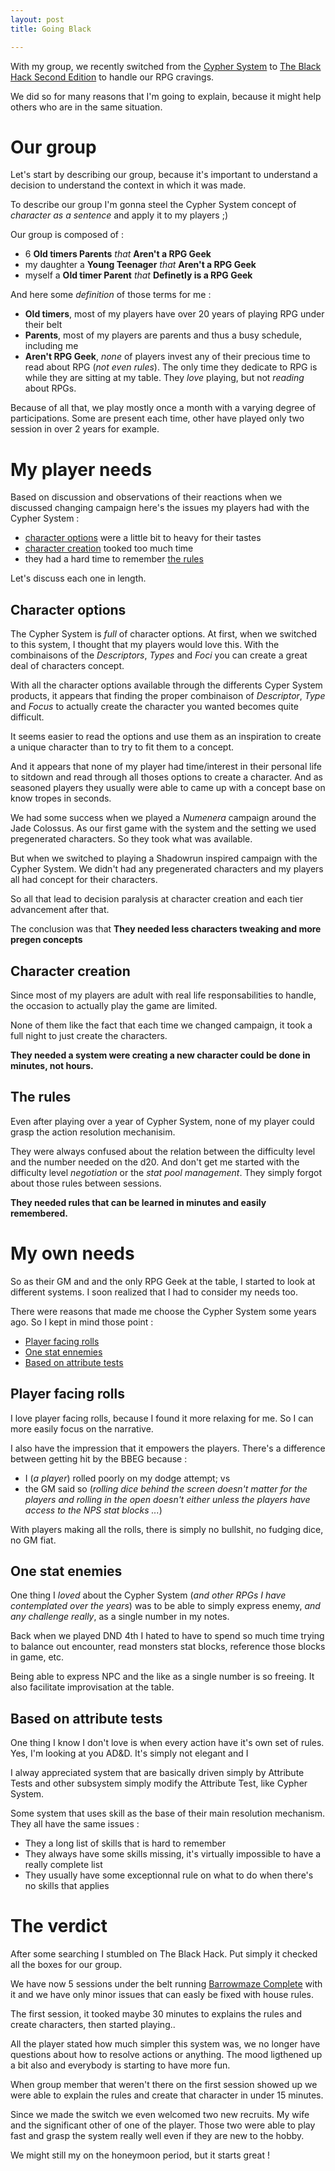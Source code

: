 ```yaml
---
layout: post
title: Going Black

---
```


With my group, we recently switched from the [Cypher System](http://cypher-system.com/) to [The Black Hack Second Edition](https://www.drivethrurpg.com/product/255088/The-Black-Hack-Second-Edition) to handle our RPG cravings. 

We did so for many reasons that I'm going to explain, because it might help others who are in the same situation.


# Our group

Let's start by describing our group, because it's important to understand a decision to understand the context in which it was made.

To describe our group I'm gonna steel the Cypher System concept of _character as a sentence_ and apply it to my players ;)

Our group is composed of  :
* 6 **Old timers Parents** _that_ **Aren't a RPG Geek**
* my daughter a **Young Teenager** _that_ **Aren't a RPG Geek**
* myself a **Old timer Parent** _that_ **Definetly is a RPG Geek**

And here some _definition_ of those terms for me : 

* **Old timers**, most of my players have over 20 years of playing RPG under their belt
* **Parents**, most of my players are parents and thus a busy schedule, including me
* **Aren't RPG Geek**, _none_ of players invest any of their precious time to read about RPG (_not even rules_). The only time they dedicate to RPG is while they are sitting at my table. They _love_ playing, but not _reading_ about RPGs.

Because of all that, we play mostly once a month with a varying degree of participations. Some are present each time, other have played only two session in over 2 years for example. 

# My player needs

Based on discussion and observations of their reactions when we discussed changing campaign here's the issues my players had with the Cypher System :

* [character options](#character-options) were a little bit to heavy for their tastes
* [character creation](#character-creation) tooked too much time
* they had a hard time to remember [the rules](#the-rules)

Let's discuss each one in length.

## Character options

The Cypher System is _full_ of character options. At first, when we switched to this system, I thought that my players would love this.  With the combinaisons of the _Descriptors_, _Types_ and _Foci_ you can create a great deal of characters concept.

With all the character options available through the differents Cyper System products, it appears that finding the proper combinaison of _Descriptor_, _Type_ and _Focus_ to actually create the character you wanted becomes quite difficult.

It seems easier to read the options and use them as an inspiration to create a unique character than to try to fit them to a concept.

And it appears that none of my player had time/interest in their personal life to sitdown and read through all thoses options to create a character.  And as seasoned players they usually were able to came up with a concept base on know tropes in seconds.

We had some success when we played a _Numenera_ campaign around the Jade Colossus. As our first game with the system and the setting we used pregenerated characters. So they took what was available. 

But when we switched to playing a Shadowrun inspired campaign with the Cypher System. We didn't had any pregenerated characters and my players all had concept for their characters.

So all that lead to decision paralysis at character creation and each tier advancement after that.

The conclusion was that **They needed less characters tweaking and more pregen concepts**

## Character creation

Since most of my players are adult with real life responsabilities to handle, the occasion to actually play the game are limited. 

None of them like the fact that each time we changed campaign, it took a full night to just create the characters.

**They needed a system were creating a new character could be done in minutes, not hours.** 

## The rules 

Even after playing over a year of Cypher System, none of my player could grasp the action resolution mechanisim.

They were always confused about the relation between the difficulty level and the number needed on the d20. And don't get me started with the difficulty level _negotiation_ or the _stat pool management_. They simply forgot about those rules between sessions.
 
 **They needed rules that can be learned in minutes and easily remembered.**

# My own needs

So as their GM and and the only RPG Geek at the table, I started to look at different systems. I soon realized that I had to consider my needs too. 

There were reasons that made me choose the Cypher System some years ago. So I kept in mind those point :
* [Player facing rolls](#player-facing-rolls)
* [One stat ennemies](#one-stat-ennemies)
* [Based on attribute tests](#based-on-attribute-tests)

## Player facing rolls

I love player facing rolls, because I found it more relaxing for me. So I can more easily focus on the narrative.

I also have the impression that it empowers the players.
There's a difference between getting hit by the BBEG because :
* I (_a player_) rolled poorly on my dodge attempt; vs
* the GM said so (_rolling dice behind the screen doesn't matter for the players and rolling in the open doesn't either unless the players have access to the NPS stat blocks ..._)

With players making all the rolls, there is simply no bullshit, no fudging dice, no GM fiat.

## One stat enemies

One thing I _loved_ about the Cypher System (_and other RPGs I have contemplated over the years_) was to be able to simply express enemy, _and any challenge really_, as a single number in my notes.

Back when we played DND 4th I hated to have to spend so much time trying to balance out encounter, read monsters stat blocks, reference those blocks in game, etc.

Being able to express NPC and the like as a single number is so freeing. It also facilitate improvisation at the table. 

## Based on attribute tests

One thing I know I don't love is when every action have it's own set of rules. Yes, I'm looking at you AD&D. It's simply not elegant and I 

I alway appreciated system that are basically driven simply by Attribute Tests and other subsystem simply modify the Attribute Test, like Cypher System.

Some system that uses skill as the base of their main resolution mechanism. They all have the same issues :
* They a long list of skills that is hard to remember
* They always have some skills missing, it's virtually impossible to have a really complete list
* They usually have some exceptionnal rule on what to do when there's no skills that applies

# The verdict

After some searching I stumbled on The Black Hack. Put simply it checked all the boxes for our group. 

We have now 5 sessions under the belt running [Barrowmaze Complete](https://www.drivethrurpg.com/product/139762/Barrowmaze-Complete) with it and we have only minor issues that can easly be fixed with house rules. 

The first session, it tooked maybe 30 minutes to explains the rules and create characters, then started playing..

All the player stated how much simpler this system was, we no longer have questions about how to resolve actions or anything. The mood ligthened up a bit also and everybody is starting to have more fun.

When group member that weren't there on the first session showed up we were able to explain the rules and create that character in under 15 minutes. 

Since we made the switch we even welcomed two new recruits. My wife and the significant other of one of the player. Those two were able to play fast and grasp the system really well even if they are new to the hobby.

We might still my on the honeymoon period, but it starts great !




<!--stackedit_data:
eyJwcm9wZXJ0aWVzIjoidGl0bGU6IEdvaW5nIEJsYWNrXG4iLC
JoaXN0b3J5IjpbNjM0MDM5NjE2LDI4ODYwMDAyMCwtMjQwNzMw
NDQsLTE2MTY2NDA1OTFdfQ==
-->
